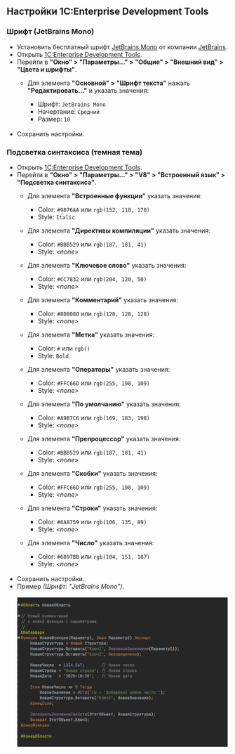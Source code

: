 ## Настройки 1C:Enterprise Development Tools

### Шрифт (JetBrains Mono)
- Установить бесплатный шрифт [JetBrains Mono](https://www.jetbrains.com/ru-ru/lp/mono/#how-to-install)
  от компании [JetBrains](https://www.jetbrains.com/ru-ru/).
- Открыть [1C:Enterprise Development Tools](https://edt.1c.ru/).
- Перейти в **"Окно" > "Параметры..." > "Общие" > "Внешний вид" > "Цвета и шрифты"**.
    - Для элемента **"Основной" > "Шрифт текста"** нажать **"Редактировать..."** и указать значения:

        - Шрифт: `JetBrains Mono`
        - Начертание: `Средний`
        - Размер: `10`
    <br><br>
- Сохранить настройки.

### Подсветка синтаксиса (темная тема)
- Открыть [1C:Enterprise Development Tools](https://edt.1c.ru/).
- Перейти в **"Окно" > "Параметры..." > "V8" > "Встроенный язык" > "Подсветка синтаксиса"**.
    - Для элемента **"Встроенные функции"** указать значения:

        - Color: `#9876AA` или `rgb(152, 118, 170)`
        - Style: `Italic`
    - Для элемента **"Директивы компиляции"** указать значения:
        - Color: `#BBB529` или `rgb(187, 181, 41)`
        - Style: _\<none\>_
    - Для элемента **"Ключевое слово"** указать значения:
        - Color: `#CC7832` или `rgb(204, 120, 50)`
        - Style: _\<none\>_
    - Для элемента **"Комментарий"** указать значения:
        - Color: `#808080` или `rgb(128, 128, 128)`
        - Style: _\<none\>_
    - Для элемента **"Метка"** указать значения:
        - Color: `#` или `rgb()`
        - Style: `Bold`
    - Для элемента **"Операторы"** указать значения:
        - Color: `#FFC66D` или `rgb(255, 198, 109)`
        - Style: _\<none\>_
    - Для элемента **"По умолчанию"** указать значения:
        - Color: `#A9B7C6` или `rgb(169, 183, 198)`
        - Style: _\<none\>_
    - Для элемента **"Препроцессор"** указать значения:
        - Color: `#BBB529` или `rgb(187, 181, 41)`
        - Style: _\<none\>_
    - Для элемента **"Скобки"** указать значения:
        - Color: `#FFC66D` или `rgb(255, 198, 109)`
        - Style: _\<none\>_
    - Для элемента **"Строки"** указать значения:
        - Color: `#6A8759` или `rgb(106, 135, 89)`
        - Style: _\<none\>_
    - Для элемента **"Число"** указать значения:
        - Color: `#6897BB` или `rgb(104, 151, 187)`
        - Style: _\<none\>_
    <br><br>
- Сохранить настройки.
- Пример _(Шрифт: "JetBrains Mono")_.
    <br><br>
    ![Подсветка синтаксиса (темная тема)](./edt-settings/dark-theme.png "Подсветка синтаксиса (темная тема)")
